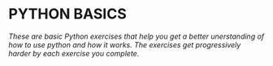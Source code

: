 # PYTHON BASICS

*These are basic Python exercises that help you get a better unerstanding of how to use python and how it works.*
*The exercises get progressively harder by each exercise you complete.*

